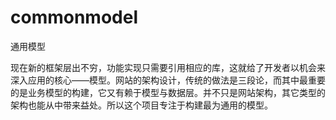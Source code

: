 # commonmodel
通用模型

现在新的框架层出不穷，功能实现只需要引用相应的库，这就给了开发者以机会来深入应用的核心——模型。网站的架构设计，传统的做法是三段论，而其中最重要的是业务模型的构建，它又有赖于模型与数据层。并不只是网站架构，其它类型的架构也能从中带来益处。所以这个项目专注于构建最为通用的模型。
